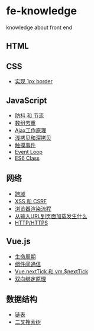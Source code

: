 # fe-knowledge
knowledge about front end

## HTML

## CSS

* [实现 1px border](https://github.com/Leechikit/fe-knowledge/issues/6)

## JavaScript

* [防抖 和 节流](https://github.com/Leechikit/fe-knowledge/issues/3)
* [数组去重](https://github.com/Leechikit/fe-knowledge/issues/4)
* [Ajax工作原理](https://github.com/Leechikit/fe-knowledge/issues/5)
* [浅拷贝和深拷贝](https://github.com/Leechikit/fe-knowledge/issues/10)
* [触摸事件](https://github.com/Leechikit/fe-knowledge/issues/12)
* [Event Loop](https://github.com/Leechikit/fe-knowledge/issues/15)
* [ES6 Class]()

## 网络

* [跨域](https://github.com/Leechikit/fe-knowledge/issues/1)
* [XSS 和 CSRF](https://github.com/Leechikit/fe-knowledge/issues/2)
* [浏览器渲染流程](https://github.com/Leechikit/fe-knowledge/issues/9)
* [从输入URL到页面加载发生什么](https://github.com/Leechikit/fe-knowledge/issues/13)
* [HTTP/HTTPS](https://github.com/Leechikit/fe-knowledge/issues/14)

## Vue.js

* [生命周期](https://github.com/Leechikit/fe-knowledge/issues/7)
* [组件间通信](https://github.com/Leechikit/fe-knowledge/issues/8)
* [Vue.nextTick 和 vm.$nextTick](https://github.com/Leechikit/fe-knowledge/issues/11)
* [双向绑定原理]()

## 数据结构

* [链表]()
* [二叉搜索树]()